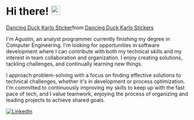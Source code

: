 # Hi there! <img position="right" src="https://emojis.slackmojis.com/emojis/images/1536351075/4594/blob-wave.gif" width="25"/>
<div class="tenor-gif-embed" data-postid="1825870582956664895" data-share-method="host" data-aspect-ratio="1" data-width="100%"><a href="https://tenor.com/view/dancing-duck-karlo-gif-1825870582956664895">Dancing Duck Karlo Sticker</a>from <a href="https://tenor.com/search/dancing+duck+karlo-stickers">Dancing Duck Karlo Stickers</a></div> <script type="text/javascript" async src="https://tenor.com/embed.js"></script>

I'm Agustin, an analyst programmer currently finishing my degree in Computer Engineering. I'm looking for opportunities in software development where I can contribute with both my technical skills and my interest in team collaboration and organization. I enjoy creating solutions, tackling challenges, and continually learning new things.

I approach problem-solving with a focus on finding effective solutions to technical challenges, whether it's in development or process optimization. I'm committed to continuously improving my skills to keep up with the fast pace of tech, and I value teamwork, enjoying the process of organizing and leading projects to achieve shared goals.

[<img alt="LinkedIn" src="https://img.shields.io/badge/LinkedIn-%230E76A8.svg?&style=for-the-badge&logo=LinkedIn&logoColor=white" />](https://www.linkedin.com/in/azauting/)
